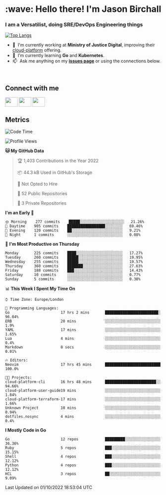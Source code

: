 <h1 align="left" id="jason-title">:wave: Hello there! I'm Jason Birchall</h1>
<h3 align="left">I am a Versatilist, doing SRE/DevOps Engineering things</h3>

[![Top Langs](https://github-readme-stats.vercel.app/api?username=jasonBirchall&show_icons=true&count_private=true&include_all_commits=true&theme=gruvbox)](https://github.com/anuraghazra/github-readme-stats)

- :office: &nbsp;I'm currently working at **Ministry of Justice Digital**, improving their [cloud-platform](https://github.com/ministryofjustice/cloud-platform) offering.
- :seedling: &nbsp;I’m currently learning **Go** and **Kubernetes**.
- :mailbox: &nbsp;Ask me anything on my **[issues page]** or using the connections below.


<br>

<h2>Connect with me</h2>
<p>
<a href="https://twitter.com/jsonBirchall" target="blank"><img align="center" src="https://cdn.jsdelivr.net/npm/simple-icons@3.0.1/icons/twitter.svg" alt="" height="30" width="40" /></a>
<a href="https://keybase.io/json0" target="blank"><img align="center" src="https://cdn.jsdelivr.net/npm/simple-icons@3.0.1/icons/keybase.svg" alt="" height="30" width="40" /></a>
<a href="https://www.reddit.com/user/kakorate" target="blank"><img align="center" src="https://cdn.jsdelivr.net/npm/simple-icons@3.0.1/icons/reddit.svg" alt="" height="30" width="40" /></a>
</p>

<h2>Metrics</h2>

<!--START_SECTION:waka-->
![Code Time](http://img.shields.io/badge/Code%20Time-795%20hrs%2027%20mins-blue)

![Profile Views](http://img.shields.io/badge/Profile%20Views-0-blue)

**🐱 My GitHub Data** 

> 🏆 1,403 Contributions in the Year 2022
 > 
> 📦 44.3 kB Used in GitHub's Storage 
 > 
> 🚫 Not Opted to Hire
 > 
> 📜 52 Public Repositories 
 > 
> 🔑 3 Private Repositories  
 > 
**I'm an Early 🐤** 

```text
🌞 Morning    277 commits    █████░░░░░░░░░░░░░░░░░░░░   21.26% 
🌆 Daytime    905 commits    █████████████████░░░░░░░░   69.46% 
🌃 Evening    120 commits    ██░░░░░░░░░░░░░░░░░░░░░░░   9.21% 
🌙 Night      1 commits      ░░░░░░░░░░░░░░░░░░░░░░░░░   0.08%

```
📅 **I'm Most Productive on Thursday** 

```text
Monday       225 commits    ████░░░░░░░░░░░░░░░░░░░░░   17.27% 
Tuesday      260 commits    █████░░░░░░░░░░░░░░░░░░░░   19.95% 
Wednesday    255 commits    █████░░░░░░░░░░░░░░░░░░░░   19.57% 
Thursday     360 commits    ███████░░░░░░░░░░░░░░░░░░   27.63% 
Friday       188 commits    ███░░░░░░░░░░░░░░░░░░░░░░   14.43% 
Saturday     10 commits     ░░░░░░░░░░░░░░░░░░░░░░░░░   0.77% 
Sunday       5 commits      ░░░░░░░░░░░░░░░░░░░░░░░░░   0.38%

```


📊 **This Week I Spent My Time On** 

```text
⌚︎ Time Zone: Europe/London

💬 Programming Languages: 
Go                       17 hrs 2 mins       ████████████████████████░   96.04% 
ERB                      20 mins             ░░░░░░░░░░░░░░░░░░░░░░░░░   1.9% 
YAML                     17 mins             ░░░░░░░░░░░░░░░░░░░░░░░░░   1.65% 
Lua                      4 mins              ░░░░░░░░░░░░░░░░░░░░░░░░░   0.4% 
Markdown                 0 secs              ░░░░░░░░░░░░░░░░░░░░░░░░░   0.01%

🔥 Editors: 
Neovim                   17 hrs 45 mins      █████████████████████████   100.0%

🐱‍💻 Projects: 
cloud-platform-cli       16 hrs 48 mins      ███████████████████████░░   94.66% 
cloud-platform-user-guide19 mins             ░░░░░░░░░░░░░░░░░░░░░░░░░   1.84% 
cloud-platform-terraform-17 mins             ░░░░░░░░░░░░░░░░░░░░░░░░░   1.66% 
Unknown Project          10 mins             ░░░░░░░░░░░░░░░░░░░░░░░░░   0.94% 
dotfiles.nosync          4 mins              ░░░░░░░░░░░░░░░░░░░░░░░░░   0.4%

```

**I Mostly Code in Go** 

```text
Go                       12 repos            █████████░░░░░░░░░░░░░░░░   36.36% 
Ruby                     5 repos             ███░░░░░░░░░░░░░░░░░░░░░░   15.15% 
Shell                    4 repos             ███░░░░░░░░░░░░░░░░░░░░░░   12.12% 
Python                   4 repos             ███░░░░░░░░░░░░░░░░░░░░░░   12.12% 
HCL                      3 repos             ██░░░░░░░░░░░░░░░░░░░░░░░   9.09%

```



 Last Updated on 01/10/2022 18:53:04 UTC
<!--END_SECTION:waka-->

<!-- links -->

[issues page]: https://github.com/jasonBirchall/jasonBirchall/issues "jasonBirchall/issues"
